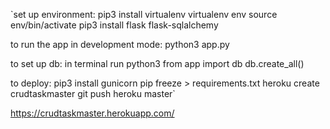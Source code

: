 `set up environment:
pip3 install virtualenv
virtualenv env
source env/bin/activate
pip3 install flask flask-sqlalchemy

to run the app in development mode:
python3 app.py

to set up db: 
in terminal run python3
from app import db
db.create_all()

to deploy: 
pip3 install gunicorn
pip freeze > requirements.txt 
heroku create crudtaskmaster
git push heroku master`


https://crudtaskmaster.herokuapp.com/
